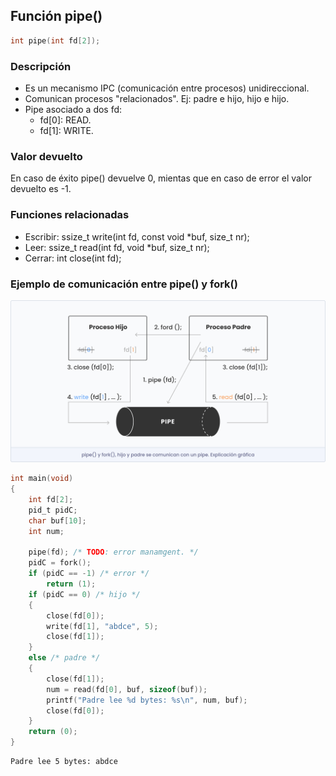 ## Función pipe()

```c
int pipe(int fd[2]);
```

### Descripción
- Es un mecanismo IPC (comunicación entre procesos) unidireccional.
- Comunican procesos "relacionados". Ej: padre e hijo, hijo e hijo.
- Pipe asociado a dos fd:
	- fd[0]: READ.
	- fd[1]: WRITE.

### Valor devuelto
En caso de éxito pipe() devuelve 0, mientas que en caso de error el valor devuelto es -1.

### Funciones relacionadas
- Escribir: ssize_t write(int fd, const void *buf, size_t nr);
- Leer: ssize_t read(int fd, void *buf, size_t nr);
- Cerrar: int close(int fd);

### Ejemplo de comunicación entre pipe() y fork()

<p align="center">
  <img src="../imgs/pipe_fork.png" alt="Pipe_Fork"/>
</p>

```c
int	main(void)
{
	int fd[2];
	pid_t pidC;
	char buf[10];
	int num;

	pipe(fd); /* TODO: error manamgent. */
	pidC = fork();
	if (pidC == -1) /* error */
		return (1);
	if (pidC == 0) /* hijo */
	{
		close(fd[0]);
		write(fd[1], "abdce", 5);
		close(fd[1]);
	}
	else /* padre */
	{
		close(fd[1]);
		num = read(fd[0], buf, sizeof(buf));
		printf("Padre lee %d bytes: %s\n", num, buf);
		close(fd[0]);
	}
	return (0);
}
```

```bash
Padre lee 5 bytes: abdce
```
